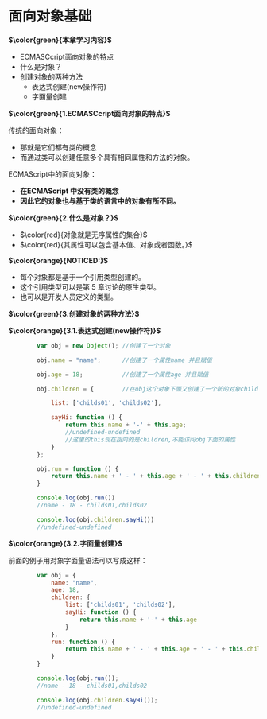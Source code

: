 # 面向对象基础

**$\color{green}{本章学习内容}$**

- ECMASCcript面向对象的特点
- 什么是对象？
- 创建对象的两种方法
  - 表达式创建(new操作符)
  - 字面量创建

**$\color{green}{1.ECMASCcript面向对象的特点}$**

传统的面向对象：

- 那就是它们都有类的概念
- 而通过类可以创建任意多个具有相同属性和方法的对象。

ECMAScript中的面向对象：

- **在ECMAScript 中没有类的概念**
- **因此它的对象也与基于类的语言中的对象有所不同。**

**$\color{green}{2.什么是对象？}$**

- $\color{red}{对象就是无序属性的集合}$
- $\color{red}{其属性可以包含基本值、对象或者函数。}$

**$\color{orange}{NOTICED:}$**

- 每个对象都是基于一个引用类型创建的。
- 这个引用类型可以是第 5 章讨论的原生类型。
- 也可以是开发人员定义的类型。

**$\color{green}{3.创建对象的两种方法}$**

**$\color{orange}{3.1.表达式创建(new操作符)}$**

```javascript
        var obj = new Object(); //创建了⼀个对象

        obj.name = "name";      //创建了⼀个属性name 并且赋值

        obj.age = 18;           //创建了⼀个属性age 并且赋值

        obj.children = {        //在obj这个对象下⾯⼜创建了⼀个新的对象children

            list: ['childs01', 'childs02'],

            sayHi: function () {
                return this.name + '-' + this.age;
                //undefined-undefined
                //这⾥的this现在指向的是children,不能访问obj下⾯的属性
            }
        };

        obj.run = function () {  
            return this.name + ' - ' + this.age + ' - ' + this.children.list;
        }

        console.log(obj.run())
        //name - 18 - childs01,childs02

        console.log(obj.children.sayHi())
        //undefined-undefined
```

**$\color{orange}{3.2.字面量创建}$**

前面的例子用对象字面量语法可以写成这样：

```javascript
        var obj = {
            name: "name",
            age: 18,
            children: {
                list: ['childs01', 'childs02'],
                sayHi: function () {
                    return this.name + '-' + this.age
                }
            },
            run: function () {
                return this.name + ' - ' + this.age + ' - ' + this.children.list
            }
        }

        console.log(obj.run());
        //name - 18 - childs01,childs02

        console.log(obj.children.sayHi());
        //undefined-undefined
```
